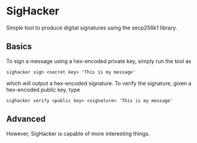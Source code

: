 
# SigHacker

Simple tool to produce digital signatures using the secp256k1 library.

## Basics

To sign a message using a hex-encoded private key, simply run the tool as
```
sighacker sign <secret key> 'This is my message'
```
which will output a hex-encoded signature. To verify the signature, given
a hex-encoded public key, type
```
sighacker verify <public key> <signature> 'This is my message'
```

## Advanced

However, SigHacker is capable of more interesting things.




